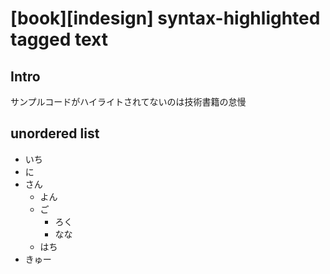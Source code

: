 # [book][indesign] syntax-highlighted tagged text

## Intro

サンプルコードがハイライトされてないのは技術書籍の怠慢


## unordered list

- いち
- に
- さん
  - よん
  - ご
    - ろく
    - なな
  - はち
- きゅー
